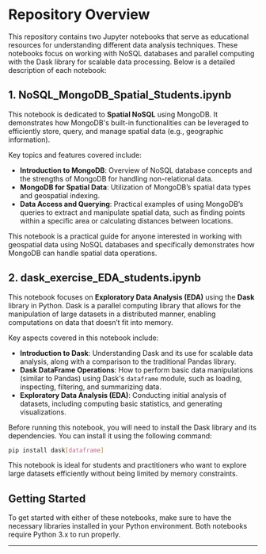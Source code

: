 # Repository Overview

This repository contains two Jupyter notebooks that serve as educational resources for understanding different data analysis techniques. These notebooks focus on working with NoSQL databases and parallel computing with the Dask library for scalable data processing. Below is a detailed description of each notebook:

## 1. NoSQL_MongoDB_Spatial_Students.ipynb

This notebook is dedicated to **Spatial NoSQL** using MongoDB. It demonstrates how MongoDB's built-in functionalities can be leveraged to efficiently store, query, and manage spatial data (e.g., geographic information).

Key topics and features covered include:
- **Introduction to MongoDB**: Overview of NoSQL database concepts and the strengths of MongoDB for handling non-relational data.
- **MongoDB for Spatial Data**: Utilization of MongoDB’s spatial data types and geospatial indexing.
- **Data Access and Querying**: Practical examples of using MongoDB’s queries to extract and manipulate spatial data, such as finding points within a specific area or calculating distances between locations.
  
This notebook is a practical guide for anyone interested in working with geospatial data using NoSQL databases and specifically demonstrates how MongoDB can handle spatial data operations.

## 2. dask_exercise_EDA_students.ipynb

This notebook focuses on **Exploratory Data Analysis (EDA)** using the **Dask** library in Python. Dask is a parallel computing library that allows for the manipulation of large datasets in a distributed manner, enabling computations on data that doesn’t fit into memory.

Key aspects covered in this notebook include:
- **Introduction to Dask**: Understanding Dask and its use for scalable data analysis, along with a comparison to the traditional Pandas library.
- **Dask DataFrame Operations**: How to perform basic data manipulations (similar to Pandas) using Dask's `dataframe` module, such as loading, inspecting, filtering, and summarizing data.
- **Exploratory Data Analysis (EDA)**: Conducting initial analysis of datasets, including computing basic statistics, and generating visualizations.
  
Before running this notebook, you will need to install the Dask library and its dependencies. You can install it using the following command:

```bash
pip install dask[dataframe]
```

This notebook is ideal for students and practitioners who want to explore large datasets efficiently without being limited by memory constraints.

## Getting Started

To get started with either of these notebooks, make sure to have the necessary libraries installed in your Python environment. Both notebooks require Python 3.x to run properly.

---

